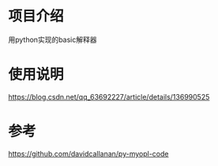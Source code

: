 # 项目介绍
用python实现的basic解释器



# 使用说明

https://blog.csdn.net/qq_63692227/article/details/136990525



# 参考
https://github.com/davidcallanan/py-myopl-code